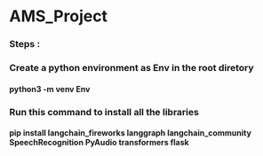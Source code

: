 # AMS_Project

### Steps :

### Create a python environment as Env in the root diretory
#### python3 -m venv Env

### Run this command to install all the libraries
#### pip install langchain_fireworks langgraph langchain_community SpeechRecognition PyAudio transformers flask
